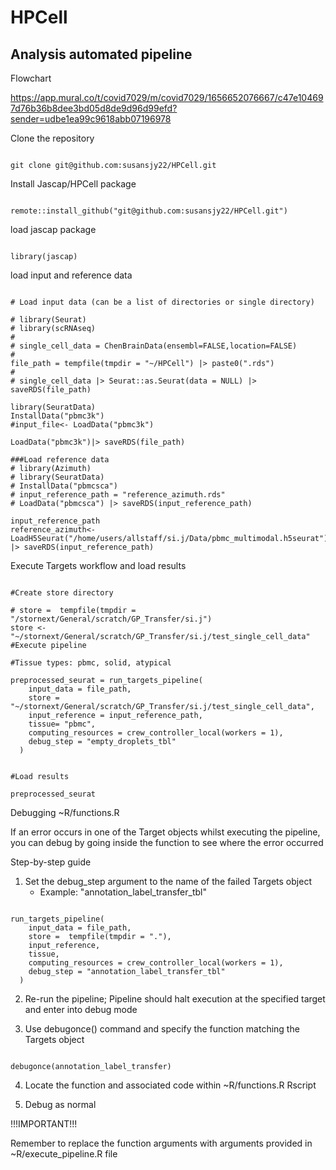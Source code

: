 # HPCell

## Analysis automated pipeline

Flowchart

https://app.mural.co/t/covid7029/m/covid7029/1656652076667/c47e104697d76b36b8dee3bd05d8de9d96d99efd?sender=udbe1ea99c9618abb07196978

Clone the repository

```{r}

git clone git@github.com:susansjy22/HPCell.git

```

Install Jascap/HPCell package 

```{r}

remote::install_github("git@github.com:susansjy22/HPCell.git")

```

load jascap package 

```{r}

library(jascap)

```

load input and reference data


```{r}

# Load input data (can be a list of directories or single directory)

# library(Seurat)
# library(scRNAseq)
# 
# single_cell_data = ChenBrainData(ensembl=FALSE,location=FALSE)
# 
file_path = tempfile(tmpdir = "~/HPCell") |> paste0(".rds")
# 
# single_cell_data |> Seurat::as.Seurat(data = NULL) |> saveRDS(file_path)

library(SeuratData)
InstallData("pbmc3k")
#input_file<- LoadData("pbmc3k") 

LoadData("pbmc3k")|> saveRDS(file_path)

###Load reference data 
# library(Azimuth)
# library(SeuratData)
# InstallData("pbmcsca")
# input_reference_path = "reference_azimuth.rds"
# LoadData("pbmcsca") |> saveRDS(input_reference_path)

input_reference_path
reference_azimuth<- LoadH5Seurat("/home/users/allstaff/si.j/Data/pbmc_multimodal.h5seurat") |> saveRDS(input_reference_path)

```

Execute Targets workflow and load results


```{r}

#Create store directory 

# store =  tempfile(tmpdir = "/stornext/General/scratch/GP_Transfer/si.j")
store <- "~/stornext/General/scratch/GP_Transfer/si.j/test_single_cell_data"
#Execute pipeline

#Tissue types: pbmc, solid, atypical

preprocessed_seurat = run_targets_pipeline(
    input_data = file_path, 
    store =  "~/stornext/General/scratch/GP_Transfer/si.j/test_single_cell_data", 
    input_reference = input_reference_path,
    tissue= "pbmc",
    computing_resources = crew_controller_local(workers = 1), 
    debug_step = "empty_droplets_tbl"
  )


#Load results

preprocessed_seurat

```

Debugging ~R/functions.R

If an error occurs in one of the Target objects whilst executing the pipeline, you can debug by going inside the function to see where the error occurred

Step-by-step guide

1. Set the debug_step argument to the name of the failed Targets object 
   - Example: "annotation_label_transfer_tbl"

```{r}

run_targets_pipeline(
    input_data = file_path, 
    store =  tempfile(tmpdir = "."), 
    input_reference,
    tissue,
    computing_resources = crew_controller_local(workers = 1), 
    debug_step = "annotation_label_transfer_tbl"
  )

```

2. Re-run the pipeline; Pipeline should halt execution at the specified target and enter into debug mode 

3. Use debugonce() command and specify the function matching the Targets object 

```{r}

debugonce(annotation_label_transfer)

```
4. Locate the function and associated code within ~R/functions.R Rscript

5. Debug as normal 

!!!IMPORTANT!!! 
   
   Remember to replace the function arguments with arguments provided in ~R/execute_pipeline.R file


